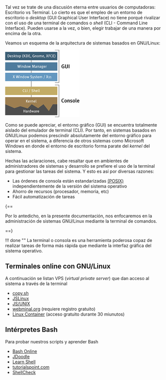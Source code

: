 Tal vez se trate de una discusión eterna entre usuarios de computadoras: Escritorio vs Terminal. Lo cierto es que el empleo de un entorno de escritorio o _desktop_ (GUI Graphical User Interface) no tiene porqué rivalizar con el uso de una terminal de comandos  o _shell_ (CLI - Command Line Interface). Pueden usarse a la vez, o bien, elegir trabajar de una manera por encima de la otra. 

Veamos un esquema de la arquitectura de sistemas basados en GNU/Linux:

![Arquitectura de GNU/Linux](imgGNULinux/linux-architecture.jpg)

Como se puede apreciar, el entorno gráfico (GUI) se encuentra totalmente aislado del emulador de terminal (CLI). Por tanto, en sistemas basados en GNU/Linux podemos prescindir absolutamente del entorno gráfico para operar en el sistema, a diferencia de otros sistemas como Microsoft Windows en donde el entorno de escritorio forma parate del _kernel_ del sistema. 

Hechas las aclaraciones, cabe resaltar que en ambientes de administradores de sistemas y desarrollo se prefiere el uso de la terminal para gestionar las tareas del sistema. Y esto es así por diversas razones: 

* Las órdenes de consola están estandarizadas [(POSIX)](https://es.wikipedia.org/wiki/POSIX) independientemente de la versión del sistema operativo
* Ahorro de recursos (procesador, memoria, etc)
* Fácil automatización de tareas

{==

Por lo antedicho, en la presente documentación, nos enfocaremos en la administración de sistemas GNU/Linux mediante la terminal de comandos. 

==}




!!! done ""
    La terminal o consola es una herramienta poderosa copaz de realizar tareas de forma más rápida que mediante la interfaz gráfica del sistema operativo.


## Terminales online con GNU/Linux
A continuación se listan VPS (_virtual private server_) que dan acceso al sistema a través de la terminal

* [copy.sh](https://copy.sh/v86/?profile=linux26)
* [JSLinux](https://bellard.org/jslinux/)
* [JS/UNIX](https://www.masswerk.at/jsuix/index.html)
* [webminal.org](http://www.webminal.org) (requiere registro gratuito)
* [Linux Container](https://linuxcontainers.org/lxd/try-it/) (acceso gratuito durante 30 miunutos)



## Intérpretes Bash
Para probar nuestros scripts y aprender Bash

* [Bash Online](https://paiza.io/en/projects/new?language=bash)
* [JDoodle](https://www.jdoodle.com/test-bash-shell-script-online/)
* [Learn Shell](https://www.learnshell.org/)
* [tutorialspoint.com](https://www.tutorialspoint.com/unix_terminal_online.php)
* [ShellCheck](https://www.shellcheck.net/)

